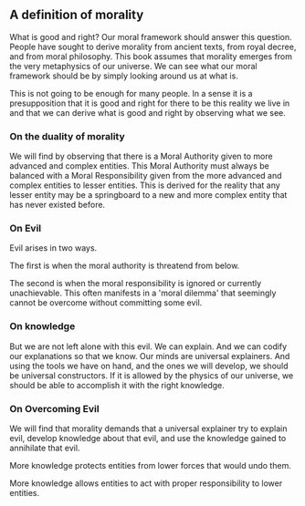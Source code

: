 
## A definition of morality

What is good and right?  Our moral framework should answer this question.  People have sought to derive morality from ancient texts, from royal decree, and from moral philosophy.  This book assumes that morality emerges from the very metaphysics of our universe.  We can see what our moral framework should be by simply looking around us at what is.

This is not going to be enough for many people.  In a sense it is a presupposition that it is good and right for there to be this reality we live in and that we can derive what is good and right by observing what we see.

### On the duality of morality

We will find by observing that there is a Moral Authority given to more advanced and complex entities.  This Moral Authority must always be balanced with a Moral Responsibility given from the more advanced and complex entities to lesser entities.  This is derived for the reality that any lesser entity may be a springboard to a new and more complex entity that has never existed before.

### On Evil

Evil arises in two ways. 

The first is when the moral authority is threatend from below.  

The second is when the moral responsibility is ignored or currently unachievable. This often manifests in a 'moral dilemma' that seemingly cannot be overcome without committing some evil.

### On knowledge

But we are not left alone with this evil.  We can explain.  And we can codify our explanations so that we know.  Our minds are universal explainers.  And using the tools we have on hand, and the ones we will develop, we should be universal constructors.  If it is allowed by the physics of our universe, we should be able to accomplish it with the right knowledge.

### On Overcoming Evil

We will find that morality demands that a universal explainer try to explain evil, develop knowledge about that evil, and use the knowledge gained to annihilate that evil.

More knowledge protects entities from lower forces that would undo them.

More knowledge allows entities to act with proper responsibility to lower entities.
